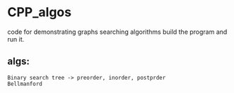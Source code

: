 # CPP_algos
code for demonstrating graphs searching algorithms
build the program and run it.

## algs:
```text 
Binary search tree -> preorder, inorder, postprder
Bellmanford
```
